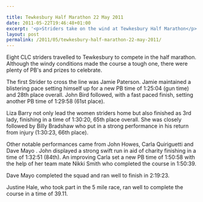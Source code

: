 ```yaml
---

title: Tewkesbury Half Marathon 22 May 2011
date: 2011-05-22T19:46:48+01:00
excerpt: '<p>Striders take on the wind at Tewkesbury Half Marathon</p>'
layout: post
permalink: /2011/05/tewkesbury-half-marathon-22-may-2011/
---
```

</p> 

Eight CLC striders travelled to Tewkesbury to compete in the half marathon. Although the windy conditions made the course a tough one, there were plenty of PB's and prizes to celebrate.

The first Strider to cross the line was Jamie Paterson. Jamie maintained a blistering pace setting himself up for a new PB time of 1:25:04 (gun time) and 28th place overall. John Bird followed, with a fast paced finish, setting another PB time of 1:29:58 (61st place).

Liza Barry not only lead the women striders home but also finished as 3rd lady, finishing in a time of 1:30:20, 65th place overall. She was closely followed by Billy Bradshaw who put in a strong performance in his return from injury (1:30:23, 66th place).

Other notable performances came from John Howes, Carla Quiriguetti and Dave Mayo . John displayed a strong swift run in aid of charity finishing in a time of 1:32:51 (84th). An improving Carla set a new PB time of 1:50:58 with the help of her team mate Nikki Smith who completed the course in 1:50:39.

Dave Mayo completed the squad and ran well to finish in 2:19:23.

Justine Hale, who took part in the 5 mile race, ran well to complete the course in a time of 39.11.</p>